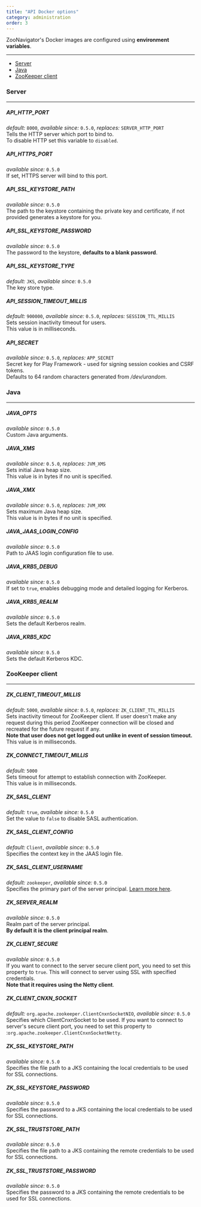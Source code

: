 ```yaml
---
title: "API Docker options"
category: administration
order: 3
---
```


ZooNavigator's Docker images are configured using **environment variables**.  

---

* [Server](#server)
* [Java](#java)
* [ZooKeeper client](#zookeeper-client)


### Server

---

##### API_HTTP_PORT
*default:* ``8000``,
*available since:* ``0.5.0``,
*replaces:* ``SERVER_HTTP_PORT``  
Tells the HTTP server which port to bind to.  
To disable HTTP set this variable to ``disabled``.


##### API_HTTPS_PORT
*available since:* ``0.5.0``  
If set, HTTPS server will bind to this port.


##### API_SSL_KEYSTORE_PATH
*available since:* ``0.5.0``  
The path to the keystore containing the private key and certificate, if not provided generates a keystore for you.


##### API_SSL_KEYSTORE_PASSWORD
*available since:* ``0.5.0``  
The password to the keystore, **defaults to a blank password**.


##### API_SSL_KEYSTORE_TYPE
*default:* ``JKS``,
*available since:* ``0.5.0``  
The key store type.


##### API_SESSION_TIMEOUT_MILLIS
*default:* ``900000``,
*available since:* ``0.5.0``,
*replaces:* ``SESSION_TTL_MILLIS``  
Sets session inactivity timeout for users.  
This value is in milliseconds.


##### API_SECRET
*available since:* ``0.5.0``,
*replaces:* ``APP_SECRET``  
Secret key for Play Framework - used for signing session cookies and CSRF tokens.  
Defaults to 64 random characters generated from */dev/urandom*.


### Java

---

##### JAVA_OPTS
*available since:* ``0.5.0``  
Custom Java arguments.


##### JAVA_XMS
*available since:* ``0.5.0``,
*replaces:* ``JVM_XMS``  
Sets initial Java heap size.  
This value is in bytes if no unit is specified.


##### JAVA_XMX
*available since:* ``0.5.0``,
*replaces:* ``JVM_XMX``  
Sets maximum Java heap size.  
This value is in bytes if no unit is specified.


##### JAVA_JAAS_LOGIN_CONFIG
*available since:* ``0.5.0``  
Path to JAAS login configuration file to use.


##### JAVA_KRB5_DEBUG
*available since:* ``0.5.0``  
If set to ``true``, enables debugging mode and detailed logging for Kerberos.


##### JAVA_KRB5_REALM
*available since:* ``0.5.0``  
Sets the default Kerberos realm.


##### JAVA_KRB5_KDC
*available since:* ``0.5.0``  
Sets the default Kerberos KDC.


### ZooKeeper client

---


##### ZK_CLIENT_TIMEOUT_MILLIS
*default:* ``5000``,
*available since:* ``0.5.0``,
*replaces:* ``ZK_CLIENT_TTL_MILLIS``  
Sets inactivity timeout for ZooKeeper client. If user doesn't make any request during this period ZooKeeper connection will be closed and recreated for the future request if any.  
**Note that user does not get logged out unlike in event of session timeout.**  
This value is in milliseconds.


##### ZK_CONNECT_TIMEOUT_MILLIS
*default:* ``5000``  
Sets timeout for attempt to establish connection with ZooKeeper.  
This value is in milliseconds.


##### ZK_SASL_CLIENT
*default:* ``true``,
*available since:* ``0.5.0``  
Set the value to ``false`` to disable SASL authentication.


##### ZK_SASL_CLIENT_CONFIG
*default:* ``Client``,
*available since:* ``0.5.0``  
Specifies the context key in the JAAS login file.


##### ZK_SASL_CLIENT_USERNAME
*default:* ``zookeeper``,
*available since:* ``0.5.0``  
Specifies the primary part of the server principal. [Learn more here](https://zookeeper.apache.org/doc/r3.5.2-alpha/zookeeperProgrammers.html#sc_java_client_configuration).


##### ZK_SERVER_REALM
*available since:* ``0.5.0``  
Realm part of the server principal.  
**By default it is the client principal realm**.


##### ZK_CLIENT_SECURE
*available since:* ``0.5.0``  
If you want to connect to the server secure client port, you need to set this property to ``true``.
This will connect to server using SSL with specified credentials.  
**Note that it requires using the Netty client**.


##### ZK_CLIENT_CNXN_SOCKET
*default:* ``org.apache.zookeeper.ClientCnxnSocketNIO``,
*available since:* ``0.5.0``  
Specifies which ClientCnxnSocket to be used. If you want to connect to server's secure client port, you need to set this property to :``org.apache.zookeeper.ClientCnxnSocketNetty``.


##### ZK_SSL_KEYSTORE_PATH
*available since:* ``0.5.0``  
Specifies the file path to a JKS containing the local credentials to be used for SSL connections.


##### ZK_SSL_KEYSTORE_PASSWORD
*available since:* ``0.5.0``  
Specifies the password to a JKS containing the local credentials to be used for SSL connections.


##### ZK_SSL_TRUSTSTORE_PATH
*available since:* ``0.5.0``  
Specifies the file path to a JKS containing the remote credentials to be used for SSL connections.


##### ZK_SSL_TRUSTSTORE_PASSWORD
*available since:* ``0.5.0``  
Specifies the password to a JKS containing the remote credentials to be used for SSL connections.
